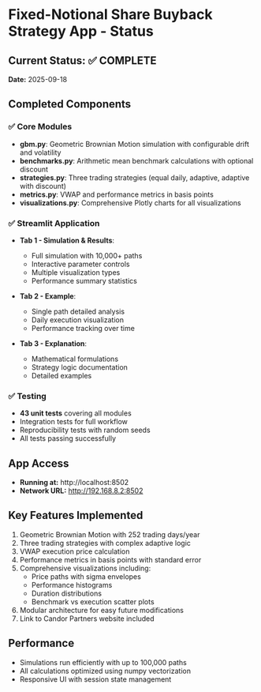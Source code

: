 # Fixed-Notional Share Buyback Strategy App - Status

## Current Status: ✅ COMPLETE
**Date:** 2025-09-18

## Completed Components

### ✅ Core Modules
- **gbm.py**: Geometric Brownian Motion simulation with configurable drift and volatility
- **benchmarks.py**: Arithmetic mean benchmark calculations with optional discount
- **strategies.py**: Three trading strategies (equal daily, adaptive, adaptive with discount)
- **metrics.py**: VWAP and performance metrics in basis points
- **visualizations.py**: Comprehensive Plotly charts for all visualizations

### ✅ Streamlit Application
- **Tab 1 - Simulation & Results**:
  - Full simulation with 10,000+ paths
  - Interactive parameter controls
  - Multiple visualization types
  - Performance summary statistics

- **Tab 2 - Example**:
  - Single path detailed analysis
  - Daily execution visualization
  - Performance tracking over time

- **Tab 3 - Explanation**:
  - Mathematical formulations
  - Strategy logic documentation
  - Detailed examples

### ✅ Testing
- **43 unit tests** covering all modules
- Integration tests for full workflow
- Reproducibility tests with random seeds
- All tests passing successfully

## App Access
- **Running at:** http://localhost:8502
- **Network URL:** http://192.168.8.2:8502

## Key Features Implemented
1. Geometric Brownian Motion with 252 trading days/year
2. Three trading strategies with complex adaptive logic
3. VWAP execution price calculation
4. Performance metrics in basis points with standard error
5. Comprehensive visualizations including:
   - Price paths with sigma envelopes
   - Performance histograms
   - Duration distributions
   - Benchmark vs execution scatter plots
6. Modular architecture for easy future modifications
7. Link to Candor Partners website included

## Performance
- Simulations run efficiently with up to 100,000 paths
- All calculations optimized using numpy vectorization
- Responsive UI with session state management